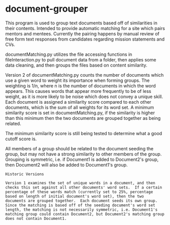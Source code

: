 document-grouper
========

This program is used to group text documents based off of similarities in their contents.  Intended to provide automatic matching for a site which pairs mentors and mentees.  Currently the pairing happens by manual review of free form text responses from candidates regarding mission statements and CVs.

documentMatching.py utilizes the file accessing functions in fileInteraction.py to pull document data from a folder, then applies some data cleaning, and then groups the files based on content similarity.

Version 2 of documentMatching.py counts the number of documents which use a given word to weight its importance when forming groups.  The weighting is 1/n, where n is the number of documents in which the word appears.  This causes words that appear more frequently to be of less weight, as it is more likely to be noise which does not convey a unique skill.  Each document is assigned a similarity score compared to each other documents, which is the sum of all weights for its word set.  A minimum similarity score is set in documentMatching.py, if the similarity is higher than this minimum then the two documents are grouped together as being related.

The minimum similarity score is still being tested to determine what a good cutoff score is.

All members of a group should be related to the document seeding the group, but may not have a strong similarity to other members of the group.  Grouping is symmetric, i.e. if Document1 is added to Document2's group, then Document2 will also be added to Document1's group.


~~~~~~~~~~~~~~~~~~~~~~~~~~~~~~~~~~~~~~~~~~~~~~~~~~~~~~~~~~~~~~~~~~~~~~~~~~~~~~~~~~~~~~~~~~~~~~~~~~~~~~~~~~~~~~~~~~~~~~
Historic Versions

Version 1 examines the set of unique words in a document, and then checks this set against all other documents' word sets.  If a certain percentage of these words match (currently set to 25%, percentage based on length of initial document's word set), then the two documents are grouped together.  Each document seeds its own group.  Since the matching is based off of the seeding document's word set length, the matching is not necessarily symmetric, i.e. Document1's matching group could contain Document2, but Document2's matching group does not contain Document1.

